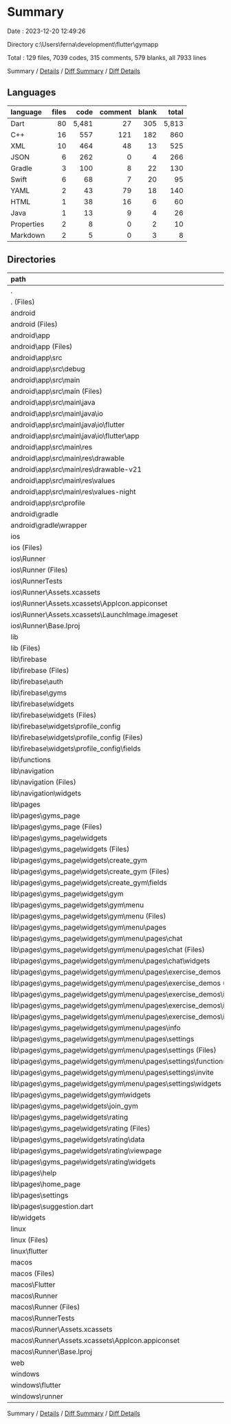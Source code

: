 # Summary

Date : 2023-12-20 12:49:26

Directory c:\\Users\\ferna\\development\\flutter\\gymapp

Total : 129 files,  7039 codes, 315 comments, 579 blanks, all 7933 lines

Summary / [Details](details.md) / [Diff Summary](diff.md) / [Diff Details](diff-details.md)

## Languages
| language | files | code | comment | blank | total |
| :--- | ---: | ---: | ---: | ---: | ---: |
| Dart | 80 | 5,481 | 27 | 305 | 5,813 |
| C++ | 16 | 557 | 121 | 182 | 860 |
| XML | 10 | 464 | 48 | 13 | 525 |
| JSON | 6 | 262 | 0 | 4 | 266 |
| Gradle | 3 | 100 | 8 | 22 | 130 |
| Swift | 6 | 68 | 7 | 20 | 95 |
| YAML | 2 | 43 | 79 | 18 | 140 |
| HTML | 1 | 38 | 16 | 6 | 60 |
| Java | 1 | 13 | 9 | 4 | 26 |
| Properties | 2 | 8 | 0 | 2 | 10 |
| Markdown | 2 | 5 | 0 | 3 | 8 |

## Directories
| path | files | code | comment | blank | total |
| :--- | ---: | ---: | ---: | ---: | ---: |
| . | 129 | 7,039 | 315 | 579 | 7,933 |
| . (Files) | 3 | 45 | 79 | 19 | 143 |
| android | 13 | 181 | 63 | 38 | 282 |
| android (Files) | 3 | 48 | 3 | 11 | 62 |
| android\\app | 9 | 128 | 60 | 26 | 214 |
| android\\app (Files) | 1 | 55 | 5 | 12 | 72 |
| android\\app\\src | 8 | 73 | 55 | 14 | 142 |
| android\\app\\src\\debug | 1 | 3 | 4 | 1 | 8 |
| android\\app\\src\\main | 6 | 67 | 47 | 12 | 126 |
| android\\app\\src\\main (Files) | 1 | 28 | 6 | 2 | 36 |
| android\\app\\src\\main\\java | 1 | 13 | 9 | 4 | 26 |
| android\\app\\src\\main\\java\\io | 1 | 13 | 9 | 4 | 26 |
| android\\app\\src\\main\\java\\io\\flutter | 1 | 13 | 9 | 4 | 26 |
| android\\app\\src\\main\\java\\io\\flutter\\app | 1 | 13 | 9 | 4 | 26 |
| android\\app\\src\\main\\res | 4 | 26 | 32 | 6 | 64 |
| android\\app\\src\\main\\res\\drawable | 1 | 4 | 7 | 2 | 13 |
| android\\app\\src\\main\\res\\drawable-v21 | 1 | 4 | 7 | 2 | 13 |
| android\\app\\src\\main\\res\\values | 1 | 9 | 9 | 1 | 19 |
| android\\app\\src\\main\\res\\values-night | 1 | 9 | 9 | 1 | 19 |
| android\\app\\src\\profile | 1 | 3 | 4 | 1 | 8 |
| android\\gradle | 1 | 5 | 0 | 1 | 6 |
| android\\gradle\\wrapper | 1 | 5 | 0 | 1 | 6 |
| ios | 9 | 236 | 4 | 13 | 253 |
| ios (Files) | 1 | 7 | 0 | 0 | 7 |
| ios\\Runner | 7 | 222 | 2 | 9 | 233 |
| ios\\Runner (Files) | 2 | 13 | 0 | 3 | 16 |
| ios\\RunnerTests | 1 | 7 | 2 | 4 | 13 |
| ios\\Runner\\Assets.xcassets | 3 | 148 | 0 | 4 | 152 |
| ios\\Runner\\Assets.xcassets\\AppIcon.appiconset | 1 | 122 | 0 | 1 | 123 |
| ios\\Runner\\Assets.xcassets\\LaunchImage.imageset | 2 | 26 | 0 | 3 | 29 |
| ios\\Runner\\Base.lproj | 2 | 61 | 2 | 2 | 65 |
| lib | 80 | 5,481 | 27 | 305 | 5,813 |
| lib (Files) | 2 | 132 | 12 | 11 | 155 |
| lib\\firebase | 16 | 1,252 | 9 | 80 | 1,341 |
| lib\\firebase (Files) | 1 | 476 | 6 | 39 | 521 |
| lib\\firebase\\auth | 2 | 95 | 1 | 4 | 100 |
| lib\\firebase\\gyms | 4 | 98 | 0 | 4 | 102 |
| lib\\firebase\\widgets | 9 | 583 | 2 | 33 | 618 |
| lib\\firebase\\widgets (Files) | 3 | 126 | 0 | 10 | 136 |
| lib\\firebase\\widgets\\profile_config | 6 | 457 | 2 | 23 | 482 |
| lib\\firebase\\widgets\\profile_config (Files) | 2 | 153 | 0 | 7 | 160 |
| lib\\firebase\\widgets\\profile_config\\fields | 4 | 304 | 2 | 16 | 322 |
| lib\\functions | 11 | 206 | 2 | 21 | 229 |
| lib\\navigation | 4 | 189 | 0 | 9 | 198 |
| lib\\navigation (Files) | 1 | 70 | 0 | 2 | 72 |
| lib\\navigation\\widgets | 3 | 119 | 0 | 7 | 126 |
| lib\\pages | 44 | 3,599 | 4 | 171 | 3,774 |
| lib\\pages\\gyms_page | 40 | 3,498 | 4 | 155 | 3,657 |
| lib\\pages\\gyms_page (Files) | 1 | 74 | 0 | 4 | 78 |
| lib\\pages\\gyms_page\\widgets | 39 | 3,424 | 4 | 151 | 3,579 |
| lib\\pages\\gyms_page\\widgets (Files) | 1 | 28 | 0 | 3 | 31 |
| lib\\pages\\gyms_page\\widgets\\create_gym | 3 | 392 | 2 | 12 | 406 |
| lib\\pages\\gyms_page\\widgets\\create_gym (Files) | 1 | 195 | 0 | 5 | 200 |
| lib\\pages\\gyms_page\\widgets\\create_gym\\fields | 2 | 197 | 2 | 7 | 206 |
| lib\\pages\\gyms_page\\widgets\\gym | 27 | 2,389 | 2 | 107 | 2,498 |
| lib\\pages\\gyms_page\\widgets\\gym\\menu | 25 | 2,192 | 2 | 100 | 2,294 |
| lib\\pages\\gyms_page\\widgets\\gym\\menu (Files) | 1 | 107 | 0 | 4 | 111 |
| lib\\pages\\gyms_page\\widgets\\gym\\menu\\pages | 24 | 2,085 | 2 | 96 | 2,183 |
| lib\\pages\\gyms_page\\widgets\\gym\\menu\\pages\\chat | 5 | 439 | 2 | 20 | 461 |
| lib\\pages\\gyms_page\\widgets\\gym\\menu\\pages\\chat (Files) | 1 | 72 | 0 | 4 | 76 |
| lib\\pages\\gyms_page\\widgets\\gym\\menu\\pages\\chat\\widgets | 4 | 367 | 2 | 16 | 385 |
| lib\\pages\\gyms_page\\widgets\\gym\\menu\\pages\\exercise_demos | 11 | 1,018 | 0 | 46 | 1,064 |
| lib\\pages\\gyms_page\\widgets\\gym\\menu\\pages\\exercise_demos (Files) | 4 | 337 | 0 | 12 | 349 |
| lib\\pages\\gyms_page\\widgets\\gym\\menu\\pages\\exercise_demos\\interfaces | 7 | 681 | 0 | 34 | 715 |
| lib\\pages\\gyms_page\\widgets\\gym\\menu\\pages\\exercise_demos\\interfaces (Files) | 5 | 534 | 0 | 27 | 561 |
| lib\\pages\\gyms_page\\widgets\\gym\\menu\\pages\\exercise_demos\\interfaces\\widgets | 2 | 147 | 0 | 7 | 154 |
| lib\\pages\\gyms_page\\widgets\\gym\\menu\\pages\\info | 1 | 75 | 0 | 3 | 78 |
| lib\\pages\\gyms_page\\widgets\\gym\\menu\\pages\\settings | 7 | 553 | 0 | 27 | 580 |
| lib\\pages\\gyms_page\\widgets\\gym\\menu\\pages\\settings (Files) | 1 | 84 | 0 | 3 | 87 |
| lib\\pages\\gyms_page\\widgets\\gym\\menu\\pages\\settings\\functions | 1 | 64 | 0 | 2 | 66 |
| lib\\pages\\gyms_page\\widgets\\gym\\menu\\pages\\settings\\invite | 3 | 274 | 0 | 13 | 287 |
| lib\\pages\\gyms_page\\widgets\\gym\\menu\\pages\\settings\\widgets | 2 | 131 | 0 | 9 | 140 |
| lib\\pages\\gyms_page\\widgets\\gym\\widgets | 2 | 197 | 0 | 7 | 204 |
| lib\\pages\\gyms_page\\widgets\\join_gym | 2 | 174 | 0 | 8 | 182 |
| lib\\pages\\gyms_page\\widgets\\rating | 6 | 441 | 0 | 21 | 462 |
| lib\\pages\\gyms_page\\widgets\\rating (Files) | 1 | 102 | 0 | 4 | 106 |
| lib\\pages\\gyms_page\\widgets\\rating\\data | 1 | 33 | 0 | 1 | 34 |
| lib\\pages\\gyms_page\\widgets\\rating\\viewpage | 2 | 157 | 0 | 10 | 167 |
| lib\\pages\\gyms_page\\widgets\\rating\\widgets | 2 | 149 | 0 | 6 | 155 |
| lib\\pages\\help | 1 | 34 | 0 | 4 | 38 |
| lib\\pages\\home_page | 1 | 27 | 0 | 4 | 31 |
| lib\\pages\\settings | 1 | 19 | 0 | 4 | 23 |
| lib\\pages\\suggestion.dart | 1 | 21 | 0 | 4 | 25 |
| lib\\widgets | 3 | 103 | 0 | 13 | 116 |
| linux | 5 | 102 | 27 | 38 | 167 |
| linux (Files) | 3 | 86 | 18 | 27 | 131 |
| linux\\flutter | 2 | 16 | 9 | 11 | 36 |
| macos | 7 | 467 | 5 | 16 | 488 |
| macos (Files) | 1 | 7 | 0 | 0 | 7 |
| macos\\Flutter | 1 | 22 | 3 | 4 | 29 |
| macos\\Runner | 4 | 431 | 0 | 8 | 439 |
| macos\\Runner (Files) | 2 | 20 | 0 | 6 | 26 |
| macos\\RunnerTests | 1 | 7 | 2 | 4 | 13 |
| macos\\Runner\\Assets.xcassets | 1 | 68 | 0 | 1 | 69 |
| macos\\Runner\\Assets.xcassets\\AppIcon.appiconset | 1 | 68 | 0 | 1 | 69 |
| macos\\Runner\\Base.lproj | 1 | 343 | 0 | 1 | 344 |
| web | 2 | 73 | 16 | 7 | 96 |
| windows | 10 | 454 | 94 | 143 | 691 |
| windows\\flutter | 2 | 26 | 9 | 11 | 46 |
| windows\\runner | 8 | 428 | 85 | 132 | 645 |

Summary / [Details](details.md) / [Diff Summary](diff.md) / [Diff Details](diff-details.md)